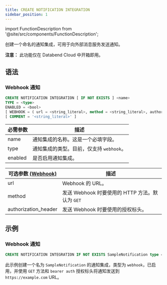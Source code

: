 ```yaml
---
title: CREATE NOTIFICATION INTEGRATION
sidebar_position: 1
---
```

import FunctionDescription from '@site/src/components/FunctionDescription';

<FunctionDescription description="Introduced or updated: v1.2.371"/>

创建一个命名的通知集成，可用于向外部消息服务发送通知。

**注意：** 此功能仅在 Databend Cloud 中开箱即用。

## 语法
### Webhook 通知

```sql
CREATE NOTIFICATION INTEGRATION [ IF NOT EXISTS ] <name>
TYPE = <type>
ENABLED = <bool>
[ WEBHOOK = ( url = <string_literal>, method = <string_literal>, authorization_header = <string_literal> ) ]
[ COMMENT = '<string_literal>' ]
```

| 必需参数 | 描述 |
|---------------------|-------------|
| name                | 通知集成的名称。这是一个必填字段。 |
| type                | 通知集成的类型。目前，仅支持 `webhook`。 |
| enabled             | 是否启用通知集成。 |

| 可选参数 [(Webhook)](#webhook-notification) | 描述 |
|---------------------|-------------|
| url                 | Webhook 的 URL。 |
| method              | 发送 Webhook 时要使用的 HTTP 方法。默认为 `GET` |
| authorization_header| 发送 Webhook 时要使用的授权标头。 |

## 示例

### Webhook 通知

```sql
CREATE NOTIFICATION INTEGRATION IF NOT EXISTS SampleNotification type = webhook enabled = true webhook = (url = 'https://example.com', method = 'GET', authorization_header = 'bearer auth')
```

此示例创建一个名为 `SampleNotification` 的通知集成，类型为 `webhook`，已启用，并使用 `GET` 方法和 `bearer auth` 授权标头将通知发送到 `https://example.com` URL。